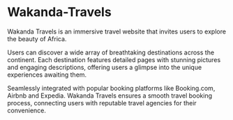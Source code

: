 # Wakanda-Travels
Wakanda Travels is an immersive travel website that invites users to explore the beauty of Africa.

Users can discover a wide array of breathtaking destinations across the continent.
Each destination features detailed pages with stunning pictures and engaging descriptions, offering users a glimpse into the unique experiences awaiting them. 

Seamlessly integrated with popular booking platforms like Booking.com, Airbnb and Expedia. Wakanda Travels ensures a smooth travel booking process, connecting users with reputable travel agencies for their convenience.
